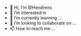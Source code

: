 - 👋 Hi, I’m @Hendrens
- 👀 I’m interested in 
- 🌱 I’m currently learning ...
- 💞️ I’m looking to collaborate on ...
- 📫 How to reach me ...

<!---
Hendrens/Hendrens is a ✨ special ✨ repository because its `README.md` (this file) appears on your GitHub profile.
You can click the Preview link to take a look at your changes.
--->
